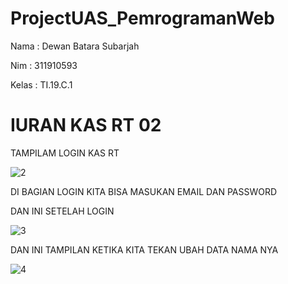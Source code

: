 # ProjectUAS_PemrogramanWeb

Nama : Dewan Batara Subarjah

Nim : 311910593

Kelas : TI.19.C.1

# IURAN KAS RT 02

TAMPILAM LOGIN KAS RT

![2](https://user-images.githubusercontent.com/56387936/126877518-6c9980fd-47bc-4b25-8fca-3430cde54b64.JPG)

DI BAGIAN LOGIN KITA BISA MASUKAN EMAIL DAN PASSWORD 

DAN INI SETELAH LOGIN 

![3](https://user-images.githubusercontent.com/56387936/126877634-3e7840b5-3945-4d66-af56-82bab94042d9.JPG)

DAN INI TAMPILAN KETIKA KITA TEKAN UBAH DATA NAMA NYA 

![4](https://user-images.githubusercontent.com/56387936/126877745-b33fb8e7-1f9b-4bff-92ef-d9a5ea2d536a.JPG)


